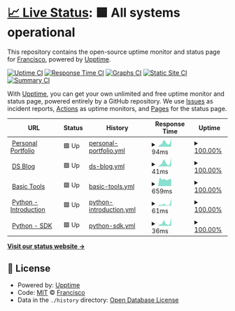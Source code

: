 # [📈 Live Status](https://fralfaro.github.io/upptime): <!--live status--> **🟩 All systems operational**

This repository contains the open-source uptime monitor and status page for [Francisco](https://fralfaro.github.io/ds_blog/), powered by [Upptime](https://github.com/upptime/upptime).

[![Uptime CI](https://github.com/fralfaro/upptime/workflows/Uptime%20CI/badge.svg)](https://github.com/fralfaro/upptime/actions?query=workflow%3A%22Uptime+CI%22)
[![Response Time CI](https://github.com/fralfaro/upptime/workflows/Response%20Time%20CI/badge.svg)](https://github.com/fralfaro/upptime/actions?query=workflow%3A%22Response+Time+CI%22)
[![Graphs CI](https://github.com/fralfaro/upptime/workflows/Graphs%20CI/badge.svg)](https://github.com/fralfaro/upptime/actions?query=workflow%3A%22Graphs+CI%22)
[![Static Site CI](https://github.com/fralfaro/upptime/workflows/Static%20Site%20CI/badge.svg)](https://github.com/fralfaro/upptime/actions?query=workflow%3A%22Static+Site+CI%22)
[![Summary CI](https://github.com/fralfaro/upptime/workflows/Summary%20CI/badge.svg)](https://github.com/fralfaro/upptime/actions?query=workflow%3A%22Summary+CI%22)

With [Upptime](https://upptime.js.org), you can get your own unlimited and free uptime monitor and status page, powered entirely by a GitHub repository. We use [Issues](https://github.com/fralfaro/upptime/issues) as incident reports, [Actions](https://github.com/fralfaro/upptime/actions) as uptime monitors, and [Pages](https://fralfaro.github.io/upptime) for the status page.

<!--start: status pages-->
<!-- This summary is generated by Upptime (https://github.com/upptime/upptime) -->
<!-- Do not edit this manually, your changes will be overwritten -->
<!-- prettier-ignore -->
| URL | Status | History | Response Time | Uptime |
| --- | ------ | ------- | ------------- | ------ |
| <img alt="" src="https://favicons.githubusercontent.com/fralfaro.github.io" height="13"> [Personal Portfolio](https://fralfaro.github.io/portfolio) | 🟩 Up | [personal-portfolio.yml](https://github.com/fralfaro/upptime/commits/HEAD/history/personal-portfolio.yml) | <details><summary><img alt="Response time graph" src="./graphs/personal-portfolio/response-time-week.png" height="20"> 94ms</summary><br><a href="https://fralfaro.github.io/upptime/history/personal-portfolio"><img alt="Response time 95" src="https://img.shields.io/endpoint?url=https%3A%2F%2Fraw.githubusercontent.com%2Ffralfaro%2Fupptime%2FHEAD%2Fapi%2Fpersonal-portfolio%2Fresponse-time.json"></a><br><a href="https://fralfaro.github.io/upptime/history/personal-portfolio"><img alt="24-hour response time 99" src="https://img.shields.io/endpoint?url=https%3A%2F%2Fraw.githubusercontent.com%2Ffralfaro%2Fupptime%2FHEAD%2Fapi%2Fpersonal-portfolio%2Fresponse-time-day.json"></a><br><a href="https://fralfaro.github.io/upptime/history/personal-portfolio"><img alt="7-day response time 94" src="https://img.shields.io/endpoint?url=https%3A%2F%2Fraw.githubusercontent.com%2Ffralfaro%2Fupptime%2FHEAD%2Fapi%2Fpersonal-portfolio%2Fresponse-time-week.json"></a><br><a href="https://fralfaro.github.io/upptime/history/personal-portfolio"><img alt="30-day response time 95" src="https://img.shields.io/endpoint?url=https%3A%2F%2Fraw.githubusercontent.com%2Ffralfaro%2Fupptime%2FHEAD%2Fapi%2Fpersonal-portfolio%2Fresponse-time-month.json"></a><br><a href="https://fralfaro.github.io/upptime/history/personal-portfolio"><img alt="1-year response time 95" src="https://img.shields.io/endpoint?url=https%3A%2F%2Fraw.githubusercontent.com%2Ffralfaro%2Fupptime%2FHEAD%2Fapi%2Fpersonal-portfolio%2Fresponse-time-year.json"></a></details> | <details><summary><a href="https://fralfaro.github.io/upptime/history/personal-portfolio">100.00%</a></summary><a href="https://fralfaro.github.io/upptime/history/personal-portfolio"><img alt="All-time uptime 100.00%" src="https://img.shields.io/endpoint?url=https%3A%2F%2Fraw.githubusercontent.com%2Ffralfaro%2Fupptime%2FHEAD%2Fapi%2Fpersonal-portfolio%2Fuptime.json"></a><br><a href="https://fralfaro.github.io/upptime/history/personal-portfolio"><img alt="24-hour uptime 100.00%" src="https://img.shields.io/endpoint?url=https%3A%2F%2Fraw.githubusercontent.com%2Ffralfaro%2Fupptime%2FHEAD%2Fapi%2Fpersonal-portfolio%2Fuptime-day.json"></a><br><a href="https://fralfaro.github.io/upptime/history/personal-portfolio"><img alt="7-day uptime 100.00%" src="https://img.shields.io/endpoint?url=https%3A%2F%2Fraw.githubusercontent.com%2Ffralfaro%2Fupptime%2FHEAD%2Fapi%2Fpersonal-portfolio%2Fuptime-week.json"></a><br><a href="https://fralfaro.github.io/upptime/history/personal-portfolio"><img alt="30-day uptime 100.00%" src="https://img.shields.io/endpoint?url=https%3A%2F%2Fraw.githubusercontent.com%2Ffralfaro%2Fupptime%2FHEAD%2Fapi%2Fpersonal-portfolio%2Fuptime-month.json"></a><br><a href="https://fralfaro.github.io/upptime/history/personal-portfolio"><img alt="1-year uptime 100.00%" src="https://img.shields.io/endpoint?url=https%3A%2F%2Fraw.githubusercontent.com%2Ffralfaro%2Fupptime%2FHEAD%2Fapi%2Fpersonal-portfolio%2Fuptime-year.json"></a></details>
| <img alt="" src="https://favicons.githubusercontent.com/fralfaro.github.io" height="13"> [DS Blog](https://fralfaro.github.io/ds_blog) | 🟩 Up | [ds-blog.yml](https://github.com/fralfaro/upptime/commits/HEAD/history/ds-blog.yml) | <details><summary><img alt="Response time graph" src="./graphs/ds-blog/response-time-week.png" height="20"> 41ms</summary><br><a href="https://fralfaro.github.io/upptime/history/ds-blog"><img alt="Response time 81" src="https://img.shields.io/endpoint?url=https%3A%2F%2Fraw.githubusercontent.com%2Ffralfaro%2Fupptime%2FHEAD%2Fapi%2Fds-blog%2Fresponse-time.json"></a><br><a href="https://fralfaro.github.io/upptime/history/ds-blog"><img alt="24-hour response time 30" src="https://img.shields.io/endpoint?url=https%3A%2F%2Fraw.githubusercontent.com%2Ffralfaro%2Fupptime%2FHEAD%2Fapi%2Fds-blog%2Fresponse-time-day.json"></a><br><a href="https://fralfaro.github.io/upptime/history/ds-blog"><img alt="7-day response time 41" src="https://img.shields.io/endpoint?url=https%3A%2F%2Fraw.githubusercontent.com%2Ffralfaro%2Fupptime%2FHEAD%2Fapi%2Fds-blog%2Fresponse-time-week.json"></a><br><a href="https://fralfaro.github.io/upptime/history/ds-blog"><img alt="30-day response time 81" src="https://img.shields.io/endpoint?url=https%3A%2F%2Fraw.githubusercontent.com%2Ffralfaro%2Fupptime%2FHEAD%2Fapi%2Fds-blog%2Fresponse-time-month.json"></a><br><a href="https://fralfaro.github.io/upptime/history/ds-blog"><img alt="1-year response time 81" src="https://img.shields.io/endpoint?url=https%3A%2F%2Fraw.githubusercontent.com%2Ffralfaro%2Fupptime%2FHEAD%2Fapi%2Fds-blog%2Fresponse-time-year.json"></a></details> | <details><summary><a href="https://fralfaro.github.io/upptime/history/ds-blog">100.00%</a></summary><a href="https://fralfaro.github.io/upptime/history/ds-blog"><img alt="All-time uptime 100.00%" src="https://img.shields.io/endpoint?url=https%3A%2F%2Fraw.githubusercontent.com%2Ffralfaro%2Fupptime%2FHEAD%2Fapi%2Fds-blog%2Fuptime.json"></a><br><a href="https://fralfaro.github.io/upptime/history/ds-blog"><img alt="24-hour uptime 100.00%" src="https://img.shields.io/endpoint?url=https%3A%2F%2Fraw.githubusercontent.com%2Ffralfaro%2Fupptime%2FHEAD%2Fapi%2Fds-blog%2Fuptime-day.json"></a><br><a href="https://fralfaro.github.io/upptime/history/ds-blog"><img alt="7-day uptime 100.00%" src="https://img.shields.io/endpoint?url=https%3A%2F%2Fraw.githubusercontent.com%2Ffralfaro%2Fupptime%2FHEAD%2Fapi%2Fds-blog%2Fuptime-week.json"></a><br><a href="https://fralfaro.github.io/upptime/history/ds-blog"><img alt="30-day uptime 100.00%" src="https://img.shields.io/endpoint?url=https%3A%2F%2Fraw.githubusercontent.com%2Ffralfaro%2Fupptime%2FHEAD%2Fapi%2Fds-blog%2Fuptime-month.json"></a><br><a href="https://fralfaro.github.io/upptime/history/ds-blog"><img alt="1-year uptime 100.00%" src="https://img.shields.io/endpoint?url=https%3A%2F%2Fraw.githubusercontent.com%2Ffralfaro%2Fupptime%2FHEAD%2Fapi%2Fds-blog%2Fuptime-year.json"></a></details>
| <img alt="" src="https://favicons.githubusercontent.com/fralfaro.gitlab.io" height="13"> [Basic Tools](https://fralfaro.gitlab.io/basic_tools) | 🟩 Up | [basic-tools.yml](https://github.com/fralfaro/upptime/commits/HEAD/history/basic-tools.yml) | <details><summary><img alt="Response time graph" src="./graphs/basic-tools/response-time-week.png" height="20"> 659ms</summary><br><a href="https://fralfaro.github.io/upptime/history/basic-tools"><img alt="Response time 644" src="https://img.shields.io/endpoint?url=https%3A%2F%2Fraw.githubusercontent.com%2Ffralfaro%2Fupptime%2FHEAD%2Fapi%2Fbasic-tools%2Fresponse-time.json"></a><br><a href="https://fralfaro.github.io/upptime/history/basic-tools"><img alt="24-hour response time 625" src="https://img.shields.io/endpoint?url=https%3A%2F%2Fraw.githubusercontent.com%2Ffralfaro%2Fupptime%2FHEAD%2Fapi%2Fbasic-tools%2Fresponse-time-day.json"></a><br><a href="https://fralfaro.github.io/upptime/history/basic-tools"><img alt="7-day response time 659" src="https://img.shields.io/endpoint?url=https%3A%2F%2Fraw.githubusercontent.com%2Ffralfaro%2Fupptime%2FHEAD%2Fapi%2Fbasic-tools%2Fresponse-time-week.json"></a><br><a href="https://fralfaro.github.io/upptime/history/basic-tools"><img alt="30-day response time 644" src="https://img.shields.io/endpoint?url=https%3A%2F%2Fraw.githubusercontent.com%2Ffralfaro%2Fupptime%2FHEAD%2Fapi%2Fbasic-tools%2Fresponse-time-month.json"></a><br><a href="https://fralfaro.github.io/upptime/history/basic-tools"><img alt="1-year response time 644" src="https://img.shields.io/endpoint?url=https%3A%2F%2Fraw.githubusercontent.com%2Ffralfaro%2Fupptime%2FHEAD%2Fapi%2Fbasic-tools%2Fresponse-time-year.json"></a></details> | <details><summary><a href="https://fralfaro.github.io/upptime/history/basic-tools">100.00%</a></summary><a href="https://fralfaro.github.io/upptime/history/basic-tools"><img alt="All-time uptime 100.00%" src="https://img.shields.io/endpoint?url=https%3A%2F%2Fraw.githubusercontent.com%2Ffralfaro%2Fupptime%2FHEAD%2Fapi%2Fbasic-tools%2Fuptime.json"></a><br><a href="https://fralfaro.github.io/upptime/history/basic-tools"><img alt="24-hour uptime 100.00%" src="https://img.shields.io/endpoint?url=https%3A%2F%2Fraw.githubusercontent.com%2Ffralfaro%2Fupptime%2FHEAD%2Fapi%2Fbasic-tools%2Fuptime-day.json"></a><br><a href="https://fralfaro.github.io/upptime/history/basic-tools"><img alt="7-day uptime 100.00%" src="https://img.shields.io/endpoint?url=https%3A%2F%2Fraw.githubusercontent.com%2Ffralfaro%2Fupptime%2FHEAD%2Fapi%2Fbasic-tools%2Fuptime-week.json"></a><br><a href="https://fralfaro.github.io/upptime/history/basic-tools"><img alt="30-day uptime 100.00%" src="https://img.shields.io/endpoint?url=https%3A%2F%2Fraw.githubusercontent.com%2Ffralfaro%2Fupptime%2FHEAD%2Fapi%2Fbasic-tools%2Fuptime-month.json"></a><br><a href="https://fralfaro.github.io/upptime/history/basic-tools"><img alt="1-year uptime 100.00%" src="https://img.shields.io/endpoint?url=https%3A%2F%2Fraw.githubusercontent.com%2Ffralfaro%2Fupptime%2FHEAD%2Fapi%2Fbasic-tools%2Fuptime-year.json"></a></details>
| <img alt="" src="https://favicons.githubusercontent.com/fralfaro.github.io" height="13"> [Python - Introduction](https://fralfaro.github.io/python_intro) | 🟩 Up | [python-introduction.yml](https://github.com/fralfaro/upptime/commits/HEAD/history/python-introduction.yml) | <details><summary><img alt="Response time graph" src="./graphs/python-introduction/response-time-week.png" height="20"> 61ms</summary><br><a href="https://fralfaro.github.io/upptime/history/python-introduction"><img alt="Response time 69" src="https://img.shields.io/endpoint?url=https%3A%2F%2Fraw.githubusercontent.com%2Ffralfaro%2Fupptime%2FHEAD%2Fapi%2Fpython-introduction%2Fresponse-time.json"></a><br><a href="https://fralfaro.github.io/upptime/history/python-introduction"><img alt="24-hour response time 30" src="https://img.shields.io/endpoint?url=https%3A%2F%2Fraw.githubusercontent.com%2Ffralfaro%2Fupptime%2FHEAD%2Fapi%2Fpython-introduction%2Fresponse-time-day.json"></a><br><a href="https://fralfaro.github.io/upptime/history/python-introduction"><img alt="7-day response time 61" src="https://img.shields.io/endpoint?url=https%3A%2F%2Fraw.githubusercontent.com%2Ffralfaro%2Fupptime%2FHEAD%2Fapi%2Fpython-introduction%2Fresponse-time-week.json"></a><br><a href="https://fralfaro.github.io/upptime/history/python-introduction"><img alt="30-day response time 69" src="https://img.shields.io/endpoint?url=https%3A%2F%2Fraw.githubusercontent.com%2Ffralfaro%2Fupptime%2FHEAD%2Fapi%2Fpython-introduction%2Fresponse-time-month.json"></a><br><a href="https://fralfaro.github.io/upptime/history/python-introduction"><img alt="1-year response time 69" src="https://img.shields.io/endpoint?url=https%3A%2F%2Fraw.githubusercontent.com%2Ffralfaro%2Fupptime%2FHEAD%2Fapi%2Fpython-introduction%2Fresponse-time-year.json"></a></details> | <details><summary><a href="https://fralfaro.github.io/upptime/history/python-introduction">100.00%</a></summary><a href="https://fralfaro.github.io/upptime/history/python-introduction"><img alt="All-time uptime 100.00%" src="https://img.shields.io/endpoint?url=https%3A%2F%2Fraw.githubusercontent.com%2Ffralfaro%2Fupptime%2FHEAD%2Fapi%2Fpython-introduction%2Fuptime.json"></a><br><a href="https://fralfaro.github.io/upptime/history/python-introduction"><img alt="24-hour uptime 100.00%" src="https://img.shields.io/endpoint?url=https%3A%2F%2Fraw.githubusercontent.com%2Ffralfaro%2Fupptime%2FHEAD%2Fapi%2Fpython-introduction%2Fuptime-day.json"></a><br><a href="https://fralfaro.github.io/upptime/history/python-introduction"><img alt="7-day uptime 100.00%" src="https://img.shields.io/endpoint?url=https%3A%2F%2Fraw.githubusercontent.com%2Ffralfaro%2Fupptime%2FHEAD%2Fapi%2Fpython-introduction%2Fuptime-week.json"></a><br><a href="https://fralfaro.github.io/upptime/history/python-introduction"><img alt="30-day uptime 100.00%" src="https://img.shields.io/endpoint?url=https%3A%2F%2Fraw.githubusercontent.com%2Ffralfaro%2Fupptime%2FHEAD%2Fapi%2Fpython-introduction%2Fuptime-month.json"></a><br><a href="https://fralfaro.github.io/upptime/history/python-introduction"><img alt="1-year uptime 100.00%" src="https://img.shields.io/endpoint?url=https%3A%2F%2Fraw.githubusercontent.com%2Ffralfaro%2Fupptime%2FHEAD%2Fapi%2Fpython-introduction%2Fuptime-year.json"></a></details>
| <img alt="" src="https://favicons.githubusercontent.com/fralfaro.github.io" height="13"> [Python - SDK](https://fralfaro.github.io/python_sdk) | 🟩 Up | [python-sdk.yml](https://github.com/fralfaro/upptime/commits/HEAD/history/python-sdk.yml) | <details><summary><img alt="Response time graph" src="./graphs/python-sdk/response-time-week.png" height="20"> 36ms</summary><br><a href="https://fralfaro.github.io/upptime/history/python-sdk"><img alt="Response time 72" src="https://img.shields.io/endpoint?url=https%3A%2F%2Fraw.githubusercontent.com%2Ffralfaro%2Fupptime%2FHEAD%2Fapi%2Fpython-sdk%2Fresponse-time.json"></a><br><a href="https://fralfaro.github.io/upptime/history/python-sdk"><img alt="24-hour response time 32" src="https://img.shields.io/endpoint?url=https%3A%2F%2Fraw.githubusercontent.com%2Ffralfaro%2Fupptime%2FHEAD%2Fapi%2Fpython-sdk%2Fresponse-time-day.json"></a><br><a href="https://fralfaro.github.io/upptime/history/python-sdk"><img alt="7-day response time 36" src="https://img.shields.io/endpoint?url=https%3A%2F%2Fraw.githubusercontent.com%2Ffralfaro%2Fupptime%2FHEAD%2Fapi%2Fpython-sdk%2Fresponse-time-week.json"></a><br><a href="https://fralfaro.github.io/upptime/history/python-sdk"><img alt="30-day response time 72" src="https://img.shields.io/endpoint?url=https%3A%2F%2Fraw.githubusercontent.com%2Ffralfaro%2Fupptime%2FHEAD%2Fapi%2Fpython-sdk%2Fresponse-time-month.json"></a><br><a href="https://fralfaro.github.io/upptime/history/python-sdk"><img alt="1-year response time 72" src="https://img.shields.io/endpoint?url=https%3A%2F%2Fraw.githubusercontent.com%2Ffralfaro%2Fupptime%2FHEAD%2Fapi%2Fpython-sdk%2Fresponse-time-year.json"></a></details> | <details><summary><a href="https://fralfaro.github.io/upptime/history/python-sdk">100.00%</a></summary><a href="https://fralfaro.github.io/upptime/history/python-sdk"><img alt="All-time uptime 100.00%" src="https://img.shields.io/endpoint?url=https%3A%2F%2Fraw.githubusercontent.com%2Ffralfaro%2Fupptime%2FHEAD%2Fapi%2Fpython-sdk%2Fuptime.json"></a><br><a href="https://fralfaro.github.io/upptime/history/python-sdk"><img alt="24-hour uptime 100.00%" src="https://img.shields.io/endpoint?url=https%3A%2F%2Fraw.githubusercontent.com%2Ffralfaro%2Fupptime%2FHEAD%2Fapi%2Fpython-sdk%2Fuptime-day.json"></a><br><a href="https://fralfaro.github.io/upptime/history/python-sdk"><img alt="7-day uptime 100.00%" src="https://img.shields.io/endpoint?url=https%3A%2F%2Fraw.githubusercontent.com%2Ffralfaro%2Fupptime%2FHEAD%2Fapi%2Fpython-sdk%2Fuptime-week.json"></a><br><a href="https://fralfaro.github.io/upptime/history/python-sdk"><img alt="30-day uptime 100.00%" src="https://img.shields.io/endpoint?url=https%3A%2F%2Fraw.githubusercontent.com%2Ffralfaro%2Fupptime%2FHEAD%2Fapi%2Fpython-sdk%2Fuptime-month.json"></a><br><a href="https://fralfaro.github.io/upptime/history/python-sdk"><img alt="1-year uptime 100.00%" src="https://img.shields.io/endpoint?url=https%3A%2F%2Fraw.githubusercontent.com%2Ffralfaro%2Fupptime%2FHEAD%2Fapi%2Fpython-sdk%2Fuptime-year.json"></a></details>

<!--end: status pages-->

[**Visit our status website →**](https://fralfaro.github.io/upptime)

## 📄 License

- Powered by: [Upptime](https://github.com/upptime/upptime)
- Code: [MIT](./LICENSE) © [Francisco](https://fralfaro.github.io/ds_blog/)
- Data in the `./history` directory: [Open Database License](https://opendatacommons.org/licenses/odbl/1-0/)

